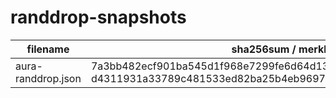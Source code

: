 # randdrop-snapshots

| filename           | sha256sum / merkle root                                                                                                             | Created    |
| ------------------ | ----------------------------------------------------------------------------------------------------------------------------------- | ---------- |
| aura-randdrop.json | 7a3bb482ecf901ba545d1f968e7299fe6d64d1342f8141a27bd0c2e2e562e26a / d4311931a33789c481533ed82ba25b4eb969769239d01a3ced7677c4527e146c | 2023-05-25 |
